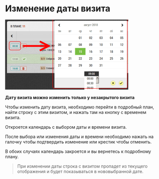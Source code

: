 # Изменение даты визита

![](../images/rep-planning-full-plan-change-date.png)

**Дату визита можно изменить только у незакрытого визита**

Чтобы изменить дату визита, необходимо перейти в подробный план, найти строку с этим визитом, и нажать там на кнопку с временем визита.

Откроется календарь с выбором даты и времени визита.

После выбора или изменения даты и времени необходимо нажать на галочку чтобы подтвердить изменение или крестик чтобы отменить.

В обоих случаях календарь закроется и вы вернетесь к подробному плану.

> При изменении даты строка с визитом пропадет из текущего отображения и будет показываться в нововыбранной дате.
